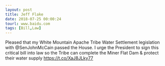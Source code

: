```yaml
---
layout: post
title: Jeff Flake
date: 2018-07-25 00:00:24
tourl: www.baidu.com
tags: [Bill,Law]
---
```

Pleased that my White Mountain Apache Tribe Water Settlement legislation with @SenJohnMcCain passed the House. I urge the President to sign this critical bill into law so the Tribe can complete the Miner Flat Dam &amp; protect their water supply
https://t.co/XaJ8JLky77